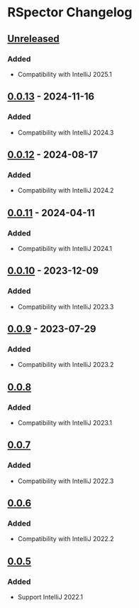 <!-- Keep a Changelog guide -> https://keepachangelog.com -->

# RSpector Changelog

## [Unreleased]

### Added

- Compatibility with IntelliJ 2025.1

## [0.0.13] - 2024-11-16

### Added

- Compatibility with IntelliJ 2024.3

## [0.0.12] - 2024-08-17

### Added

- Compatibility with IntelliJ 2024.2

## [0.0.11] - 2024-04-11

### Added

- Compatibility with IntelliJ 2024.1

## [0.0.10] - 2023-12-09

### Added

- Compatibility with IntelliJ 2023.3

## [0.0.9] - 2023-07-29

### Added

- Compatibility with IntelliJ 2023.2

## [0.0.8]

### Added

- Compatibility with IntelliJ 2023.1

## [0.0.7]

### Added

- Compatibility with IntelliJ 2022.3

## [0.0.6]

### Added

- Compatibility with IntelliJ 2022.2

## [0.0.5]

### Added

- Support IntelliJ 2022.1

[Unreleased]: https://github.com/srizzo/rspector-rubymine-plugin/compare/v0.0.13...HEAD
[0.0.13]: https://github.com/srizzo/rspector-rubymine-plugin/compare/v0.0.12...v0.0.13
[0.0.12]: https://github.com/srizzo/rspector-rubymine-plugin/compare/v0.0.11...v0.0.12
[0.0.11]: https://github.com/srizzo/rspector-rubymine-plugin/compare/v0.0.10...v0.0.11
[0.0.10]: https://github.com/srizzo/rspector-rubymine-plugin/compare/v0.0.9...v0.0.10
[0.0.9]: https://github.com/srizzo/rspector-rubymine-plugin/compare/v0.0.8...v0.0.9
[0.0.8]: https://github.com/srizzo/rspector-rubymine-plugin/compare/v0.0.7...v0.0.8
[0.0.7]: https://github.com/srizzo/rspector-rubymine-plugin/compare/v0.0.6...v0.0.7
[0.0.6]: https://github.com/srizzo/rspector-rubymine-plugin/compare/v0.0.5...v0.0.6
[0.0.5]: https://github.com/srizzo/rspector-rubymine-plugin/commits/v0.0.5
